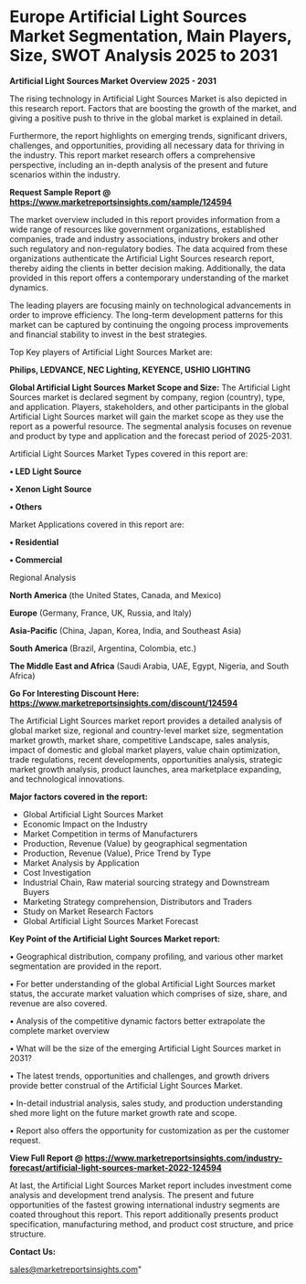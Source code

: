# Europe Artificial Light Sources Market Segmentation, Main Players, Size, SWOT Analysis 2025 to 2031

<Strong> Artificial Light Sources Market Overview 2025 - 2031</strong>

The rising technology in Artificial Light Sources Market is also depicted in this research report. Factors that are boosting the growth of the market, and giving a positive push to thrive in the global market is explained in detail.

Furthermore, the report highlights on emerging trends, significant drivers, challenges, and opportunities, providing all necessary data for thriving in the industry. This report market research offers a comprehensive perspective, including an in-depth analysis of the present and future scenarios within the industry.

<strong>Request Sample Report @ <a href=https://www.marketreportsinsights.com/sample/124594>https://www.marketreportsinsights.com/sample/124594</a></strong>

The market overview included in this report provides information from a wide range of resources like government organizations, established companies, trade and industry associations, industry brokers and other such regulatory and non-regulatory bodies. The data acquired from these organizations authenticate the Artificial Light Sources research report, thereby aiding the clients in better decision making. Additionally, the data provided in this report offers a contemporary understanding of the market dynamics.

The leading players are focusing mainly on technological advancements in order to improve efficiency. The long-term development patterns for this market can be captured by continuing the ongoing process improvements and financial stability to invest in the best strategies.

Top Key players of Artificial Light Sources Market are:

<strong>Philips, LEDVANCE, NEC Lighting, KEYENCE, USHIO LIGHTING</strong>

<strong><b>Global Artificial Light Sources Market Scope and Size:</b></strong>
The Artificial Light Sources market is declared segment by company, region (country), type, and application. Players, stakeholders, and other participants in the global Artificial Light Sources market will gain the market scope as they use the report as a powerful resource. The segmental analysis focuses on revenue and product by type and application and the forecast period of 2025-2031.

Artificial Light Sources Market Types covered in this report are:

<strong>• LED Light Source

• Xenon Light Source

• Others</strong>

Market Applications covered in this report are:

<strong>• Residential

• Commercial</strong> 

Regional Analysis

<strong>North America</strong> (the United States, Canada, and Mexico)

<strong>Europe</strong> (Germany, France, UK, Russia, and Italy)

<strong>Asia-Pacific</strong> (China, Japan, Korea, India, and Southeast Asia)

<strong>South America</strong> (Brazil, Argentina, Colombia, etc.)

<strong>The Middle East and Africa</strong> (Saudi Arabia, UAE, Egypt, Nigeria, and South Africa)

<strong>Go For Interesting Discount Here: <a href=https://www.marketreportsinsights.com/discount/124594>https://www.marketreportsinsights.com/discount/124594</a></strong>

The Artificial Light Sources market report provides a detailed analysis of global market size, regional and country-level market size, segmentation market growth, market share, competitive Landscape, sales analysis, impact of domestic and global market players, value chain optimization, trade regulations, recent developments, opportunities analysis, strategic market growth analysis, product launches, area marketplace expanding, and technological innovations.

<strong><b>Major factors covered in the report:</b></strong>
<ul>
  <li>Global Artificial Light Sources Market </li>
  <li>Economic Impact on the Industry</li>
  <li>Market Competition in terms of Manufacturers</li>
  <li>Production, Revenue (Value) by geographical segmentation</li>
  <li>Production, Revenue (Value), Price Trend by Type</li>
  <li>Market Analysis by Application</li>
  <li>Cost Investigation</li>
  <li>Industrial Chain, Raw material sourcing strategy and Downstream Buyers</li>
  <li>Marketing Strategy comprehension, Distributors and Traders</li>
  <li>Study on Market Research Factors</li>
  <li>Global Artificial Light Sources Market Forecast</li>
</ul>

<strong><b>Key Point of the Artificial Light Sources Market report:</b></strong>

• Geographical distribution, company profiling, and various other market segmentation are provided in the report.

• For better understanding of the global Artificial Light Sources market status, the accurate market valuation which comprises of size, share, and revenue are also covered.

• Analysis of the competitive dynamic factors better extrapolate the complete market overview

• What will be the size of the emerging Artificial Light Sources market in 2031?

• The latest trends, opportunities and challenges, and growth drivers provide better construal of the Artificial Light Sources Market.

• In-detail industrial analysis, sales study, and production understanding shed more light on the future market growth rate and scope.

• Report also offers the opportunity for customization as per the customer request.

<strong><b>View Full Report @ <a href=https://www.marketreportsinsights.com/industry-forecast/artificial-light-sources-market-2022-124594>https://www.marketreportsinsights.com/industry-forecast/artificial-light-sources-market-2022-124594</a></b></strong>


At last, the Artificial Light Sources Market report includes investment come analysis and development trend analysis. The present and future opportunities of the fastest growing international industry segments are coated throughout this report. This report additionally presents product specification, manufacturing method, and product cost structure, and price structure.

<strong>Contact Us:</strong>

sales@marketreportsinsights.com"

